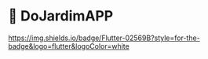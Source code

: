 # 🌷 DoJardimAPP
https://img.shields.io/badge/Flutter-02569B?style=for-the-badge&logo=flutter&logoColor=white
